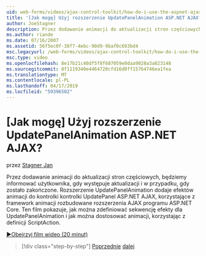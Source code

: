 ```yaml
---
uid: web-forms/videos/ajax-control-toolkit/how-do-i-use-the-aspnet-ajax-updatepanelanimation-extender
title: '[Jak mogę] Użyj rozszerzenie UpdatePanelAnimation ASP.NET AJAX? | Microsoft Docs'
author: JoeStagner
description: Przez dodawanie animacji do aktualizacji stron częściowych, będziemy informować użytkownika, gdy występuje aktualizacji i w przypadku, gdy zostało zakończone. Rozszerzenie UpdatePanelAnimation...
ms.author: riande
ms.date: 07/16/2007
ms.assetid: 56f5ec0f-38f7-4ebc-90d9-9baf0c693bd4
msc.legacyurl: /web-forms/videos/ajax-control-toolkit/how-do-i-use-the-aspnet-ajax-updatepanelanimation-extender
msc.type: video
ms.openlocfilehash: 8e17b21c40df5f8f687059e0daa9028a3a823148
ms.sourcegitcommit: 0f1119340e4464720cfd16d0ff15764746ea1fea
ms.translationtype: MT
ms.contentlocale: pl-PL
ms.lasthandoff: 04/17/2019
ms.locfileid: "59396502"
---
```

# <a name="how-do-i-use-the-aspnet-ajax-updatepanelanimation-extender"></a>[Jak mogę] Użyj rozszerzenie UpdatePanelAnimation ASP.NET AJAX?

przez [Stagner Jan](https://github.com/JoeStagner)

Przez dodawanie animacji do aktualizacji stron częściowych, będziemy informować użytkownika, gdy występuje aktualizacji i w przypadku, gdy zostało zakończone. Rozszerzenie UpdatePanelAnimation dodaje efektów animacji do kontrolki kontrolki UpdatePanel ASP.NET AJAX, korzystające z framework animacji rozbudowane rozszerzenia AJAX programu ASP.NET Core. Ten film pokazuje, jak można zdefiniować sekwencję efekty dla UpdatePanelAnimation i jak można dostosować animacji, korzystając z definicji ScriptAction.

[&#9654;Obejrzyj film wideo (20 minut)](https://channel9.msdn.com/Blogs/ASP-NET-Site-Videos/how-do-i-use-the-aspnet-ajax-updatepanelanimation-extender)

> [!div class="step-by-step"]
> [Poprzednie](how-do-i-use-the-aspnet-ajax-slideshow-extender.md)
> [dalej](how-do-i-the-ajax-toolkit-reorder-control.md)
